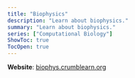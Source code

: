 ```yaml
---
title: "Biophysics"
description: "Learn about biophysics."
summary: "Learn about biophysics."
series: ["Computational Biology"]
ShowToc: true
TocOpen: true
---
```


**Website**: [biophys.crumblearn.org](https://biophys.crumblearn.org/)
